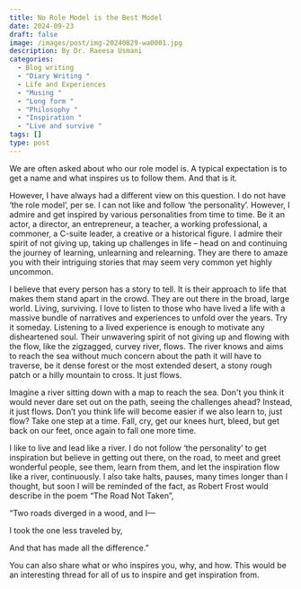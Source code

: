 ```yaml
---
title: No Role Model is the Best Model
date: 2024-09-23
draft: false
image: /images/post/img-20240829-wa0001.jpg
description: By Dr. Raeesa Usmani
categories:
  - Blog writing
  - "Diary Writing "
  - Life and Experiences
  - "Musing "
  - "Long form "
  - "Philosophy "
  - "Inspiration "
  - "Live and survive "
tags: []
type: post
---
```

We are often asked about who our role model is. A typical expectation is to get a name and what inspires us to follow them. And that is it. 

However, I have always had a different view on this question. I do not have ‘the role model’, per se. I can not like and follow ‘the personality’. However, I admire and get inspired by various personalities from time to time. Be it an actor, a director, an entrepreneur, a teacher, a working professional, a commoner, a C-suite leader, a creative or a historical figure. I admire their spirit of not giving up, taking up challenges in life – head on and continuing the journey of learning, unlearning and relearning. They are there to amaze you with their intriguing stories that may seem very common yet highly uncommon. 

I believe that every person has a story to tell. It is their approach to life that makes them stand apart in the crowd. They are out there in the broad, large world. Living, surviving. I love to listen to those who have lived a life with a massive bundle of narratives and experiences to unfold over the years. Try it someday. Listening to a lived experience is enough to motivate any disheartened soul. Their unwavering spirit of not giving up and flowing with the flow, like the zigzagged, curvey river, flows. The river knows and aims to reach the sea without much concern about the path it will have to traverse, be it dense forest or the most extended desert, a stony rough patch or a hilly mountain to cross. It just flows. 

Imagine a river sitting down with a map to reach the sea. Don't you think it would never dare set out on the path, seeing the challenges ahead? Instead, it just flows. Don’t you think life will become easier if we also learn to, just flow? Take one step at a time. Fall, cry, get our knees hurt, bleed, but get back on our feet, once again to fall one more time.

I like to live and lead like a river. I do not follow ‘the personality’ to get inspiration but believe in getting out there, on the road, to meet and greet wonderful people, see them, learn from them, and let the inspiration flow like a river, continuously. I also take halts, pauses, many times longer than I thought, but soon I will be reminded of the fact, as Robert Frost would describe in the poem “The Road Not Taken”,

“Two roads diverged in a wood, and I—

I took the one less traveled by,

And that has made all the difference.”

You can also share what or who inspires you, why, and how. This would be an interesting thread for all of us to inspire and get inspiration from.
